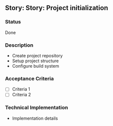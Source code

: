 ## Story: Story: Project initialization

### Status

Done

### Description

- Create project repository
- Setup project structure
- Configure build system

### Acceptance Criteria

- [ ] Criteria 1
- [ ] Criteria 2

### Technical Implementation

- Implementation details

